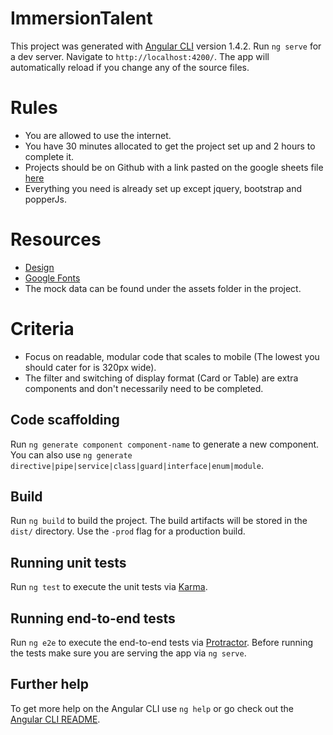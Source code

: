 # ImmersionTalent

This project was generated with [Angular CLI](https://github.com/angular/angular-cli) version 1.4.2.
Run `ng serve` for a dev server. Navigate to `http://localhost:4200/`. The app will automatically reload if you change any of the source files.

# Rules 

* You are allowed to use the internet.
* You have 30 minutes allocated to get the project set up and 2 hours to complete it.
* Projects should be on Github with a link pasted on the google sheets file [here](https://docs.google.com/spreadsheets/d/1eXTT8yjWcxI8n_mR6qUmD9dF0sxeoL6fWrO1acXwGeU/edit?usp=sharing)
* Everything you need is already set up except jquery, bootstrap and popperJs.



# Resources

* [Design](https://www.figma.com/file/QAPxmYVgZ6a9yA9f37wtXbPT/ImmersionTalent)
* [Google Fonts](https://fonts.google.com/specimen/Dosis)
* The mock data can be found under the assets folder in the project.

# Criteria

* Focus on readable, modular code that scales to mobile (The lowest you should cater for is 320px wide). 
* The filter and switching of display format (Card or Table) are extra components  and don't necessarily need to be completed.





## Code scaffolding

Run `ng generate component component-name` to generate a new component. You can also use `ng generate directive|pipe|service|class|guard|interface|enum|module`.

## Build

Run `ng build` to build the project. The build artifacts will be stored in the `dist/` directory. Use the `-prod` flag for a production build.

## Running unit tests

Run `ng test` to execute the unit tests via [Karma](https://karma-runner.github.io).

## Running end-to-end tests

Run `ng e2e` to execute the end-to-end tests via [Protractor](http://www.protractortest.org/).
Before running the tests make sure you are serving the app via `ng serve`.

## Further help

To get more help on the Angular CLI use `ng help` or go check out the [Angular CLI README](https://github.com/angular/angular-cli/blob/master/README.md).
